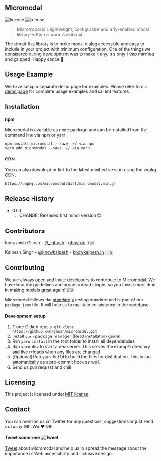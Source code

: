 
## Micromodal
![license](https://img.shields.io/badge/release-v0.1.0-blue.svg) ![license](https://img.shields.io/github/license/mashape/apistatus.svg)

>Micromodal is a lightweight, configurable and a11y-enabled modal library written in pure JavaScript

The aim of this library is to make modal dialog accessible and easy to include in your project with minimum configuration. One of the things we considered during development was to make it tiny. It's only 1.9kb minified and gzipped (Happy dance 👯)

## Usage Example
We have setup a separate demo page for examples. Please refer to our [demo page](https://demo-page-link.html) for complete usage examples and salient features.

## Installation

#### npm
Micromodal is available as node package and can be installed from the command line via npm or yarn.
```
npm install micromodal --save  // via npm
yarn add micromodal --save  // via yarn
```

#### CDN 
You can also download or link to the latest minified version using the unpkg CDN.
```
https://unpkg.com/micromodal/dist/micromodal.min.js
```

## Release History
* 0.1.0
    * CHANGE: Released first minor version 😊

## Contributors

Indrashish Ghosh – [@_ighosh](https://twitter.com/_ighosh) -  [ghosh.io](https://ghosh.io) 🇮🇳

Kalpesh Singh - [@knowkalpesh](https://twitter.com/knowkalpesh) - [knowkalpesh.in](https://knowkalpesh.in) 🇮🇳

## Contributing

We are always open and invite developers to contribute to Micromodal. We have kept the guidelines and process dead simple, so you invest more time in making modals great again! 🇺🇸

Micromodal follows the [standardjs](https://standardjs.com/) coding standard and is part of our `package.json` file. It will help us to maintain consistency in the codebase.

#### Development setup
1. Clone Github repo `$ git clone https://github.com/ghosh/micromodal.git`
2. Install `yarn` package manager (Read [installation guide](https://yarnpkg.com/en/docs/install#mac-tab))
3. Run `yarn install` in the root folder to install all dependencies
4. Run `yarn dev` to start a dev server. This serves the example directory and live reloads when any files are changed
5. [Optional] Run `yarn build` to build the files for distribution. This is run automatically as a pre-commit hook as well.
6. Send us pull request and chill

## Licensing
This project is licensed under [MIT license](https://opensource.org/licenses/MIT).

## Contact
You can mention us on Twitter for any questions, suggestions or just send us funny GIF. We ♥️ GIF.
#### Tweet some love   ![Tweet](https://cdn4.iconfinder.com/data/icons/flat-brand-logo-2/512/twitter-20.png)
[Tweet](https://twitter.com/intent/tweet?url=https%3A%2F%2Fgoo.gl%2FRHH3MC&via=_ighosh&text=Make%20your%20modal%20dialogs%20accessible%20to%20all%20using%20Micromodal.js%2C%20a%20tiny%20library%20for%20big%20change.&hashtags=a11y "Tweet about Micromodal") about Micromodal and help us to spread the message about the importance of Web accessibility and Inclusive design.



